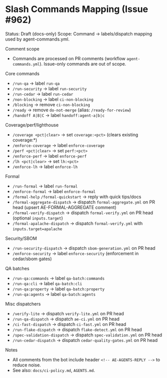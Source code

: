 # Slash Commands Mapping (Issue #962)

Status: Draft (docs-only)
Scope: Command → labels/dispatch mapping used by agent-commands.yml.

Comment scope
- Commands are processed on PR comments (workflow `agent-commands.yml`). Issue-only commands are out of scope.

Core commands
- `/run-qa` → label `run-qa`
- `/run-security` → label `run-security`
- `/run-cedar` → label `run-cedar`
- `/non-blocking` → label `ci-non-blocking`
- `/blocking` → remove `ci-non-blocking`
- `/ready` → remove `do-not-merge` (alias: `/ready-for-review`)
- `/handoff A|B|C` → label `handoff:agent-a|b|c`

Coverage/perf/lighthouse
- `/coverage <pct|clear>` → set `coverage:<pct>` (clears existing coverage:*)
- `/enforce-coverage` → label `enforce-coverage`
- `/perf <pct|clear>` → set `perf:<pct>`
- `/enforce-perf` → label `enforce-perf`
- `/lh <pct|clear>` → set `lh:<pct>`
- `/enforce-lh` → label `enforce-lh`

Formal
- `/run-formal` → label `run-formal`
- `/enforce-formal` → label `enforce-formal`
- `/formal-help` `/formal-quickstart` → reply with quick tips/docs
- `/formal-aggregate-dispatch` → dispatch `formal-aggregate.yml` on PR head (upsert AE-FORMAL-AGGREGATE comment)
- `/formal-verify-dispatch` → dispatch `formal-verify.yml` on PR head (optional `inputs.target`)
- `/formal-apalache-dispatch` → dispatch `formal-verify.yml` with `inputs.target=apalache`

Security/SBOM
- `/run-security-dispatch` → dispatch `sbom-generation.yml` on PR head
- `/enforce-security` → label `enforce-security` (enforcement in cedar/sbom gates)

QA batches
- `/run-qa:commands` → label `qa-batch:commands`
- `/run-qa:cli` → label `qa-batch:cli`
- `/run-qa:property` → label `qa-batch:property`
- `/run-qa:agents` → label `qa-batch:agents`

Misc dispatchers
- `/verify-lite` → dispatch `verify-lite.yml` on PR head
- `/run-qa-dispatch` → dispatch `ae-ci.yml` on PR head
- `/ci-fast-dispatch` → dispatch `ci-fast.yml` on PR head
- `/run-flake-dispatch` → dispatch `flake-detect.yml` on PR head
- `/spec-validation-dispatch` → dispatch `spec-validation.yml` on PR head
- `/run-cedar-dispatch` → dispatch `cedar-quality-gates.yml` on PR head

Notes
- All comments from the bot include header `<!-- AE-AGENTS-REPLY -->` to reduce noise.
- See also: `docs/ci-policy.md`, `AGENTS.md`.
